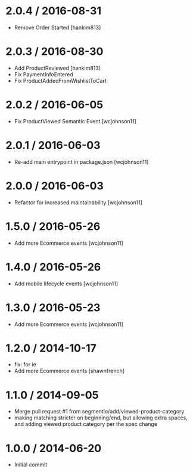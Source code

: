 2.0.4 / 2016-08-31
==================

 * Remove Order Started [hankim813]

2.0.3 / 2016-08-30
==================

 * Add ProductReviewed [hankim813]
 * Fix PaymentInfoEntered
 * Fix ProductAddedFromWishlistToCart

2.0.2 / 2016-06-05
==================

 * Fix ProductViewed Semantic Event [wcjohnson11]

2.0.1 / 2016-06-03
==================

 * Re-add main entrypoint in package.json [wcjohnson11]


2.0.0 / 2016-06-03
==================

 * Refactor for increased maintainability [wcjohnson11]

1.5.0 / 2016-05-26
==================

 * Add more Ecommerce events [wcjohnson11]

1.4.0 / 2016-05-26
==================

 * Add mobile lifecycle events [wcjohnson11]

1.3.0 / 2016-05-23
==================

 * Add more Ecommerce events [wcjohnson11]

1.2.0 / 2014-10-17
==================

 * fix: for ie
 * Add more Ecommerce events [shawnfrench]

1.1.0 / 2014-09-05
==================

  * Merge pull request #1 from segmentio/add/viewed-product-category
  * making matching stricter on beginning/end, but allowing extra spaces, and adding viewed product category per the spec change

1.0.0 / 2014-06-20
==================

 * Initial commit
